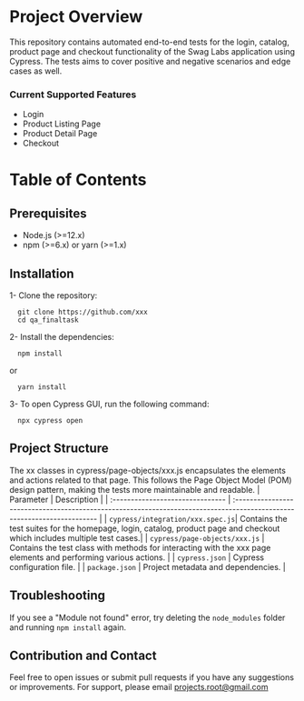 # Project Overview

This repository contains automated end-to-end tests for the login, catalog, product page and checkout functionality of the Swag Labs application using Cypress. The tests aims to cover positive and negative scenarios and edge cases as well. 

### Current Supported Features
- Login
- Product Listing Page
- Product Detail Page
- Checkout

# Table of Contents
## Prerequisites

 - Node.js (>=12.x)
 - npm (>=6.x) or yarn (>=1.x)
 
## Installation
1- Clone the repository:

```http
  git clone https://github.com/xxx
  cd qa_finaltask
```
2- Install the dependencies:

```http
  npm install
```
or

```http
  yarn install
```
3- To open Cypress GUI, run the following command:

```http
  npx cypress open
```
## Project Structure
The xx classes in cypress/page-objects/xxx.js encapsulates the elements and actions related to that page. This follows the Page Object Model (POM) design pattern, making the tests more maintainable and readable.
| Parameter                        | Description                                                                                                             |
| :------------------------------- | :---------------------------------------------------------------------------------------------------------------------- |
| `cypress/integration/xxx.spec.js`| Contains the test suites for the homepage, login, catalog, product page and checkout which includes multiple test cases.|
| `cypress/page-objects/xxx.js`    | Contains the test class with methods for interacting with the xxx page elements and performing various actions.         |
| `cypress.json`                   | Cypress configuration file.                                                                                             |
| `package.json`                   | Project metadata and dependencies.                                                                                      |

## Troubleshooting
If you see a "Module not found" error, try deleting the `node_modules` folder and running `npm install` again.

## Contribution and Contact
Feel free to open issues or submit pull requests if you have any suggestions or improvements. For support, please email projects.root@gmail.com
